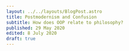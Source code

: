 ```yaml
---
layout: ../../layouts/BlogPost.astro
title: Postmodernism and Confusion
subtitle: How does OOP relate to philosophy?
published: 29 May 2020
edited: 8 July 2020
draft: true
---
```


